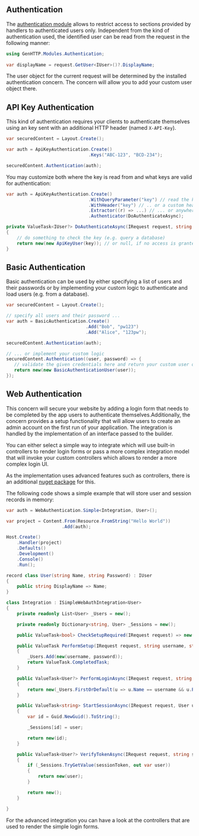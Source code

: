 ﻿## Authentication

The [authentication module](https://www.nuget.org/packages/GenHTTP.Modules.Authentication/)
allows to restrict access to sections provided 
by handlers to authenticated users only. Independent from the kind of authentication
used, the identified user can be read from the request in the following manner:

```csharp
using GenHTTP.Modules.Authentication;
                        
var displayName = request.GetUser<IUser>()?.DisplayName;
```

The user object for the current request will be determined by the installed authentication
concern. The concern will allow you to add your custom user object there.

## API Key Authentication

This kind of authentication requires your clients to authenticate themselves using an key sent
with an additional HTTP header (named `X-API-Key`). 

```csharp
var securedContent = Layout.Create();

var auth = ApiKeyAuthentication.Create()
                               .Keys("ABC-123", "BCD-234");

securedContent.Authentication(auth);
```

You may customize both where the key is read from and what keys are valid for authentication:

```csharp
var auth = ApiKeyAuthentication.Create()
                               .WithQueryParameter("key") // read the key from the query ..
                               .WithHeader("key") // .. or a custom header ...
                               .Extractor((r) => ...) // ... or anywhere else
                               .Authenticator(DoAuthenticateAsync);

private ValueTask<IUser?> DoAuthenticateAsync(IRequest request, string key)
{
    // do something to check the key (e.g. query a database)
    return new(new ApiKeyUser(key)); // or null, if no access is granted
}
```

## Basic Authentication

Basic authentication can be used by either specifying a list of users and their passwords or
by implementing your custom logic to authenticate and load users (e.g. from a database).

```csharp
var securedContent = Layout.Create();

// specify all users and their password ...
var auth = BasicAuthentication.Create()
                              .Add("Bob", "pw123")
                              .Add("Alice", "123pw");

securedContent.Authentication(auth);

// ... or implement your custom logic
securedContent.Authentication((user, password) => {
   // validate the given credentials here and return your custom user object which needs to implement IUser
   return new(new BasicAuthenticationUser(user));
});
```

## Web Authentication

This concern will secure your website by adding a login form that needs to be completed by 
the app users to authenticate themselves.Additionally, the concern provides a setup functionality 
that will allow users to create an admin account on the first run of your application. 
The integration is handled by the implementation of an interface passed to the builder.

You can either select a simple way to integrate which will use built-in controllers to
render login forms or pass a more complex integration model that will invoke your custom
controllers which allows to render a more complex login UI.

As the implementation uses advanced features such as controllers, there is an additional
[nuget package](https://www.nuget.org/packages/GenHTTP.Modules.Authentication.Web/) for this.

The following code shows a simple example that will store user and session records in memory:

```csharp
var auth = WebAuthentication.Simple<Integration, User>();

var project = Content.From(Resource.FromString("Hello World"))
                     .Add(auth);

Host.Create()
    .Handler(project)
    .Defaults()
    .Development()
    .Console()
    .Run();

record class User(string Name, string Password) : IUser
{
    public string DisplayName => Name;
}

class Integration : ISimpleWebAuthIntegration<User>
{
    private readonly List<User> _Users = new();

    private readonly Dictionary<string, User> _Sessions = new();

    public ValueTask<bool> CheckSetupRequired(IRequest request) => new(_Users.Count == 0);

    public ValueTask PerformSetup(IRequest request, string username, string password)
    {
        _Users.Add(new(username, password));
        return ValueTask.CompletedTask;
    }

    public ValueTask<User?> PerformLoginAsync(IRequest request, string username, string password)
    {
        return new(_Users.FirstOrDefault(u => u.Name == username && u.Password == password));
    }

    public ValueTask<string> StartSessionAsync(IRequest request, User user)
    {
        var id = Guid.NewGuid().ToString();

        _Sessions[id] = user;

        return new(id);
    }

    public ValueTask<User?> VerifyTokenAsync(IRequest request, string sessionToken) 
    {
        if (_Sessions.TryGetValue(sessionToken, out var user))
        {
            return new(user);
        }

        return new();
    } 

}
```

For the advanced integration you can have a look at the controllers that are used
to render the simple login forms.